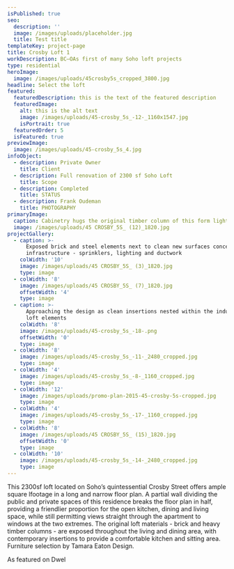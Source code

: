 ```yaml
---
isPublished: true
seo:
  description: ''
  image: /images/uploads/placeholder.jpg
  title: Test title
templateKey: project-page
title: Crosby Loft 1
workDescription: BC—OAs first of many Soho loft projects
type: residential
heroImage:
  image: /images/uploads/45crosby5s_cropped_3800.jpg
headline: Select the loft
featured:
  featuredDescription: this is the text of the featured description
  featuredImage:
    alt: this is the alt text
    image: /images/uploads/45-crosby_5s_-12-_1160x1547.jpg
    isPortrait: true
  featuredOrder: 5
  isFeatured: true
previewImage:
  image: /images/uploads/45-crosby_5s_4.jpg
infoObject:
  - description: Private Owner
    title: Client
  - description: Full renovation of 2300 sf Soho Loft
    title: Scope
  - description: Completed
    title: STATUS
  - description: Frank Oudeman
    title: PHOTOGRAPHY
primaryImage:
  caption: Cabinetry hugs the original timber column of this form lightbulb factory
  image: /images/uploads/45 CROSBY_5S_ (12)_1820.jpg
projectGallery:
  - caption: >-
      Exposed brick and steel elements next to clean new surfaces concealing the
      infrastructure - sprinklers, lighting and ductwork
    colWidth: '10'
    image: /images/uploads/45 CROSBY_5S_ (3)_1820.jpg
    type: image
  - colWidth: '8'
    image: /images/uploads/45 CROSBY_5S_ (7)_1820.jpg
    offsetWidth: '4'
    type: image
  - caption: >-
      Approaching the design as clean insertions nested within the industrial
      loft elements
    colWidth: '8'
    image: /images/uploads/45-crosby_5s_-18-.png
    offsetWidth: '0'
    type: image
  - colWidth: '8'
    image: /images/uploads/45-crosby_5s_-11-_2480_cropped.jpg
    type: image
  - colWidth: '4'
    image: /images/uploads/45-crosby_5s_-8-_1160_cropped.jpg
    type: image
  - colWidth: '12'
    image: /images/uploads/promo-plan-2015-45-crosby-5s-cropped.jpg
    type: image
  - colWidth: '4'
    image: /images/uploads/45-crosby_5s_-17-_1160_cropped.jpg
    type: image
  - colWidth: '8'
    image: /images/uploads/45 CROSBY_5S_ (15)_1820.jpg
    offsetWidth: '0'
    type: image
  - colWidth: '10'
    image: /images/uploads/45-crosby_5s_-14-_2480_cropped.jpg
    type: image
---
```

This 2300sf loft located on Soho’s quintessential Crosby Street offers ample square lfootage in a long and narrow floor plan. A partial wall dividing the public and private spaces of this residence breaks the floor plan in half, providing a friendlier proportion for the open kitchen, dining and living space, while still permitting views straight through the apartment to windows at the two extremes. The original loft materials - brick and heavy timber columns - are exposed throughout the living and dining area, with contemporary insertions to provide a comfortable kitchen and sitting area. Furniture selection by Tamara Eaton Design.

As featured on Dwel
